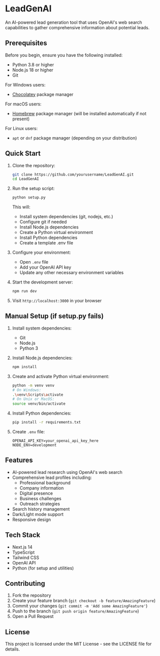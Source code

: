 # LeadGenAI

An AI-powered lead generation tool that uses OpenAI's web search capabilities to gather comprehensive information about potential leads.

## Prerequisites

Before you begin, ensure you have the following installed:
- Python 3.8 or higher
- Node.js 18 or higher
- Git

For Windows users:
- [Chocolatey](https://chocolatey.org/install) package manager

For macOS users:
- [Homebrew](https://brew.sh/) package manager (will be installed automatically if not present)

For Linux users:
- `apt` or `dnf` package manager (depending on your distribution)

## Quick Start

1. Clone the repository:
   ```bash
   git clone https://github.com/yourusername/LeadGenAI.git
   cd LeadGenAI
   ```

2. Run the setup script:
   ```bash
   python setup.py
   ```
   This will:
   - Install system dependencies (git, nodejs, etc.)
   - Configure git if needed
   - Install Node.js dependencies
   - Create a Python virtual environment
   - Install Python dependencies
   - Create a template .env file

3. Configure your environment:
   - Open `.env` file
   - Add your OpenAI API key
   - Update any other necessary environment variables

4. Start the development server:
   ```bash
   npm run dev
   ```

5. Visit `http://localhost:3000` in your browser

## Manual Setup (if setup.py fails)

1. Install system dependencies:
   - Git
   - Node.js
   - Python 3

2. Install Node.js dependencies:
   ```bash
   npm install
   ```

3. Create and activate Python virtual environment:
   ```bash
   python -m venv venv
   # On Windows:
   .\venv\Scripts\activate
   # On Unix or MacOS:
   source venv/bin/activate
   ```

4. Install Python dependencies:
   ```bash
   pip install -r requirements.txt
   ```

5. Create `.env` file:
   ```
   OPENAI_API_KEY=your_openai_api_key_here
   NODE_ENV=development
   ```

## Features

- AI-powered lead research using OpenAI's web search
- Comprehensive lead profiles including:
  - Professional background
  - Company information
  - Digital presence
  - Business challenges
  - Outreach strategies
- Search history management
- Dark/Light mode support
- Responsive design

## Tech Stack

- Next.js 14
- TypeScript
- Tailwind CSS
- OpenAI API
- Python (for setup and utilities)

## Contributing

1. Fork the repository
2. Create your feature branch (`git checkout -b feature/AmazingFeature`)
3. Commit your changes (`git commit -m 'Add some AmazingFeature'`)
4. Push to the branch (`git push origin feature/AmazingFeature`)
5. Open a Pull Request

## License

This project is licensed under the MIT License - see the LICENSE file for details.
